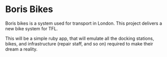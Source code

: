 # Boris Bikes

Boris bikes is a system used for transport in London. This project delivers a new bike system for TFL.

This will be a simple ruby app, that will emulate all the docking stations, bikes, and infrastructure (repair staff, and so on) required to make their dream a reality.
